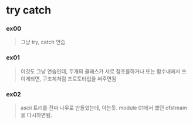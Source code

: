 # try catch

### ex00 
> 그냥 try, catch 연습

### ex01
> 이것도 그냥 연습인데, 두개의 클래스가 서로 참조를하거나 또는 함수내에서 쓰이게되면, 구조체처럼 프로토타입을 써주면됨

### ex02
> ascii 트리를 진짜 나무로 만들었는데, 아는듯. module 01에서 했던 ofstream을 다시하면됨.
